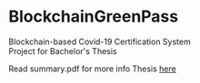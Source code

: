 # BlockchainGreenPass

Blockchain-based Covid-19 Certification System  
Project for Bachelor's Thesis

Read summary.pdf for more info
Thesis [here](https://www.tesionline.it/default/tesi.asp?idt=57161&forceCom=y)
